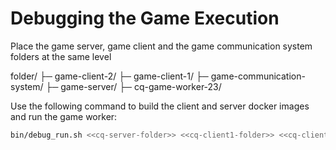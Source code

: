# Debugging the Game Execution

Place the game server, game client and the game communication system folders at the same level

folder/
├─ game-client-2/
├─ game-client-1/
├─ game-communication-system/
├─ game-server/
├─ cq-game-worker-23/

Use the following command to build the client and server docker images and run the game worker:

```sh
bin/debug_run.sh <<cq-server-folder>> <<cq-client1-folder>> <<cq-client2-folder>> <<cq-gcs-folder>>
```
